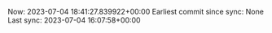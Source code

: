 Now: 2023-07-04 18:41:27.839922+00:00 Earliest commit since sync: None Last sync: 2023-07-04 16:07:58+00:00
